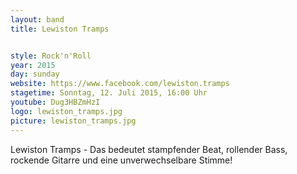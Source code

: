 ```yaml
---
layout: band
title: Lewiston Tramps


style: Rock'n'Roll
year: 2015
day: sunday
website: https://www.facebook.com/lewiston.tramps
stagetime: Sonntag, 12. Juli 2015, 16:00 Uhr
youtube: Dug3HBZmHzI
logo: lewiston_tramps.jpg
picture: lewiston_tramps.jpg
---
```

Lewiston Tramps - Das bedeutet stampfender Beat, rollender Bass, rockende Gitarre und eine unverwechselbare Stimme!
